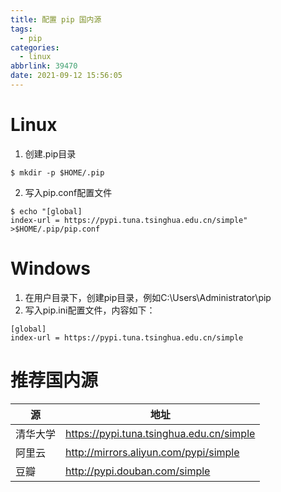 ```yaml
---
title: 配置 pip 国内源
tags:
  - pip
categories:
  - linux
abbrlink: 39470
date: 2021-09-12 15:56:05
---
```


# Linux

 1. 创建.pip目录

```console
$ mkdir -p $HOME/.pip
```

 2. 写入pip.conf配置文件

```console
$ echo "[global]
index-url = https://pypi.tuna.tsinghua.edu.cn/simple" >$HOME/.pip/pip.conf
```

# Windows

 1. 在用户目录下，创建pip目录，例如C:\Users\Administrator\pip
 2. 写入pip.ini配置文件，内容如下：

```text
[global]
index-url = https://pypi.tuna.tsinghua.edu.cn/simple
```

# 推荐国内源

| 源 | 地址  |
| -- | -- |
| 清华大学 | https://pypi.tuna.tsinghua.edu.cn/simple |
| 阿里云 | http://mirrors.aliyun.com/pypi/simple |
| 豆瓣 | http://pypi.douban.com/simple |

